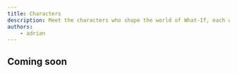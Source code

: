 ```yaml
---
title: Characters
description: Meet the characters who shape the world of What-If, each with their unique stories, challenges, and triumphs.
authors:
    - adrian
---
```


## Coming soon
